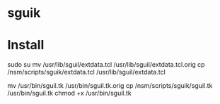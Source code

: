# sguik

# Install
sudo su
mv /usr/lib/sguil/extdata.tcl /usr/lib/sguil/extdata.tcl.orig
cp /nsm/scripts/sguik/extdata.tcl /usr/lib/sguil/extdata.tcl

mv /usr/bin/sguil.tk /usr/bin/sguil.tk.orig
cp /nsm/scripts/sguik/sguil.tk /usr/bin/sguil.tk
chmod +x /usr/bin/sguil.tk


